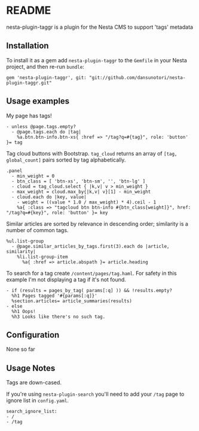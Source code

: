 README
======

nesta-plugin-taggr is a plugin for the Nesta CMS to support 'tags' metadata

Installation
------------

To install it as a gem add `nesta-plugin-taggr` to the `Gemfile` in your Nesta
project, and then re-run `bundle`:

    gem 'nesta-plugin-taggr', git: "git://github.com/dansunotori/nesta-plugin-taggr.git"

Usage examples
--------------

My page has tags!

    - unless @page.tags.empty?
      - @page.tags.each do |tag|
        %a.btn.btn-info.btn-xs{ :href => "/tag?q=#{tag}", role: 'button' }= tag

Tag cloud buttons with Bootstrap. `tag_cloud` returns an array of `[tag, global_count]` pairs sorted by tag alphabetically.

    .panel
      - min_weight = 0
      - btn_class = [ 'btn-xs', 'btn-sm', '', 'btn-lg' ]
      - cloud = tag_cloud.select { |k,v| v > min_weight }
      - max_weight = cloud.max_by{|k,v| v}[1] - min_weight
      - cloud.each do |key, value|
        - weight = ((value * 1.0 / max_weight) * 4).ceil - 1
        %a{ :class => "tagcloud btn btn-info #{btn_class[weight]}", href: "/tag?q=#{key}", role: 'button' }= key

Similar articles are sorted by relevance in descending order; similarity is a number of common tags.

    %ul.list-group
      - @page.similar_articles_by_tags.first(3).each do |article, similarity|
        %li.list-group-item
          %a{ :href => article.abspath }= article.heading

To search for a tag create `/content/pages/tag.haml`. For safety in this example I'm not displaying a tag if it's not found.

    - if (results = pages_by_tag( params[:q] )) && !results.empty?
      %h1 Pages tagged '#{params[:q]}'
      %section.articles= article_summaries(results)
    - else
      %h1 Oops!
      %h3 Looks like there's no such tag.

Configuration
-------------

None so far

Usage Notes
-----------
Tags are down-cased.

If you're using `nesta-plugin-search` you'll need to add your `/tag` page to ignore list in `config.yaml`.

    search_ignore_list: 
    - /
    - /tag

    